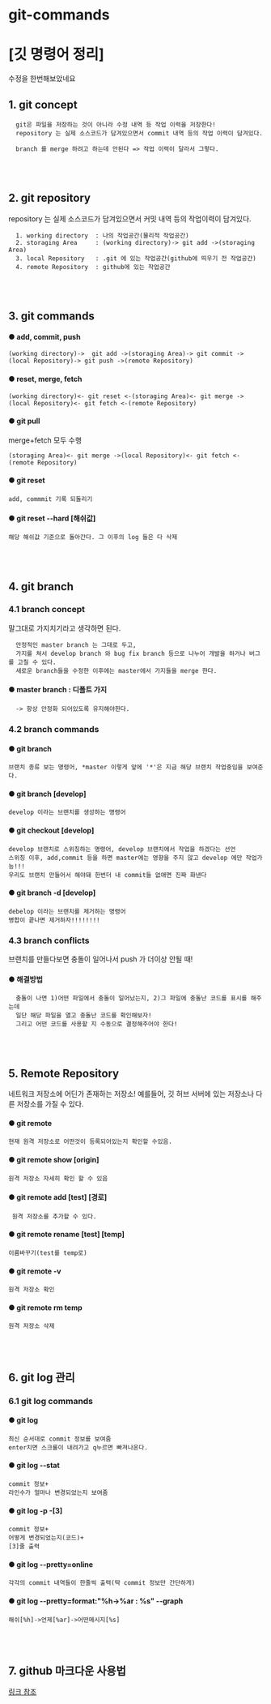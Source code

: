 # git-commands
[깃 명령어 정리]
================
수정을 한번해보았네요
## 1. git concept
```
  git은 파일을 저장하는 것이 아니라 수정 내역 등 작업 이력을 저장한다!
  repository 는 실제 소스코드가 담겨있으면서 commit 내역 등의 작업 이력이 담겨있다.

  branch 를 merge 하려고 하는데 안된다 => 작업 이력이 달라서 그렇다.
```
<p>
<br><br>
</p>

## 2. git repository

repository 는 실제 소스코드가 담겨있으면서 커밋 내역 등의 작업이력이 담겨있다.
```
  1. working directory  : 나의 작업공간(물리적 작업공간)
  2. storaging Area     : (working directory)-> git add ->(storaging Area)
  3. local Repository   : .git 에 있는 작업공간(github에 띄우기 전 작업공간)
  4. remote Repository  : github에 있는 작업공간
```
<p>
<br><br>
</p>

## 3. git commands

#### ● add, commit, push
```
(working directory)->  git add ->(storaging Area)-> git commit ->(local Repository)-> git push ->(remote Repository)
```

#### ● reset, merge, fetch
```
(working directory)<- git reset <-(storaging Area)<- git merge ->(local Repository)<- git fetch <-(remote Repository)
```

#### ● git pull
merge+fetch 모두 수행
```
(storaging Area)<- git merge ->(local Repository)<- git fetch <-(remote Repository)
```

#### ● git reset
```
add, commmit 기록 되돌리기
```

#### ● git reset --hard [해쉬값]
```
해당 해쉬값 기준으로 돌아간다. 그 이후의 log 들은 다 삭제
```

<p>
<br><br>
</p>

## 4. git branch
### 4.1 branch concept

말그대로 가지치기라고 생각하면 된다.
```
  안정적인 master branch 는 그대로 두고,
  가지를 쳐서 develop branch 와 bug fix branch 등으로 나누어 개발을 하거나 버그를 고칠 수 있다.
  새로운 branch들을 수정한 이후에는 master에서 가지들을 merge 한다.
```


#### ● master branch : 디폴트 가지
```  -> 항상 안정화 되어있도록 유지해야한다.```

### 4.2 branch commands

#### ● git branch
```브랜치 종류 보는 명령어, *master 이렇게 앞에 '*'은 지금 해당 브랜치 작업중임을 보여준다.```

#### ● git branch [develop]
```develop 이라는 브랜치를 생성하는 명령어```

#### ● git checkout [develop]
  ```
  develop 브랜치로 스위칭하는 명령어, develop 브랜치에서 작업을 하겠다는 선언
  스위칭 이후, add,commit 등을 하면 master에는 영향을 주지 않고 develop 에만 작업가능!!!
  우리도 브랜치 만들어서 해야돼 한번더 내 commit들 없애면 진짜 화낸다
  ```

#### ● git branch -d [develop]
  ```
  debelop 이라는 브랜치를 제거하는 명령어
  병합이 끝나면 제거하자!!!!!!!!
  ```



### 4.3 branch conflicts
브랜치를 만들다보면 충돌이 일어나서 push 가 더이상 안될 때!

#### ● 해결방법
```
  충돌이 나면 1)어떤 파일에서 충돌이 일어났는지, 2)그 파일에 충돌난 코드를 표시를 해주는데
  일단 해당 파일을 열고 충돌난 코드를 확인해보자!
  그리고 어떤 코드를 사용할 지 수동으로 결정해주어야 한다!
```

<p>
<br><br>
</p>

## 5. Remote Repository

네트워크 저장소에 어딘가 존재하는 저장소!
예를들어, 깃 허브 서버에 있는 저장소나 다른 저장소를 가질 수 있다.

#### ● git remote
```현재 원격 저장소로 어떤것이 등록되어있는지 확인할 수있음.```

#### ● git remote show [origin]
```원격 저장소 자세히 확인 할 수 있음```
  
#### ● git remote add [test] [경로]
``` 원격 저장소를 추가할 수 있다.```

#### ● git remote rename [test] [temp]
```이름바꾸기(test를 temp로)```

#### ● git remote -v
```원격 저장소 확인```

#### ● git remote rm temp
```원격 저장소 삭제```


<p>
<br><br>
</p>

## 6. git log 관리
### 6.1 git log commands

#### ● git log
  ```
  최신 순서대로 commit 정보를 보여줌
  enter치면 스크롤이 내려가고 q누르면 빠져나온다.
  ```

#### ● git log --stat
  ```
  commit 정보+
  라인수가 얼마나 변경되었는지 보여줌
  ```

#### ● git log -p -[3]
  ```
  commit 정보+
  어떻게 변경되었는지(코드)+
  [3]줄 출력
  ```

#### ● git log --pretty=online
  ```
  각각의 commit 내역들이 한줄씩 출력(딱 commit 정보만 간단하게)
  ```

#### ● git log --pretty=format:"%h->%ar : %s" --graph
  ```
  해쉬[%h]->언제[%ar]->어떤메시지[%s]
  ```
  
<p>
<br><br>
</p>

## 7. github 마크다운 사용법
[링크 참조](https://gist.github.com/652be052a0727ad59601.git)
